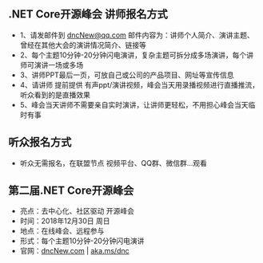 ## .NET Core开源峰会 讲师报名方式

* 1、请发邮件到 dncNew@qq.com 邮件内容为：讲师个人简介、演讲主题、曾经在其他大会的演讲情况简介、链接等
* 2、每个主题10分钟-20分钟闪电演讲，复杂主题可拆分成多场演讲，每个讲师可演讲一场或多场
* 3、讲师PPT最后一页，可放自己或公司的产品项目、网址等宣传信息
* 4、请讲师 提前提供 有声ppt/演讲视频，峰会当天用录播视频进行直播推流，听众看到的是直播效果
* 5、峰会当天讲师不需要亲自实时演讲，让讲师更轻松，不用担心峰会当天临时有事

## 听众报名方式
* 听众无需报名，在联盟节点 视频平台、QQ群、微信群…观看

## 第二届.NET Core开源峰会
* 亮点：去中心化、社区驱动 开源峰会
* 时间：2018年12月30日 周日
* 地点：在线峰会、远程参与
* 形式：每个主题10分钟-20分钟闪电演讲
* 官网：[dncNew.com](http://dncNew.com) | [aka.ms/dnc](https://aka.ms/dnc)
